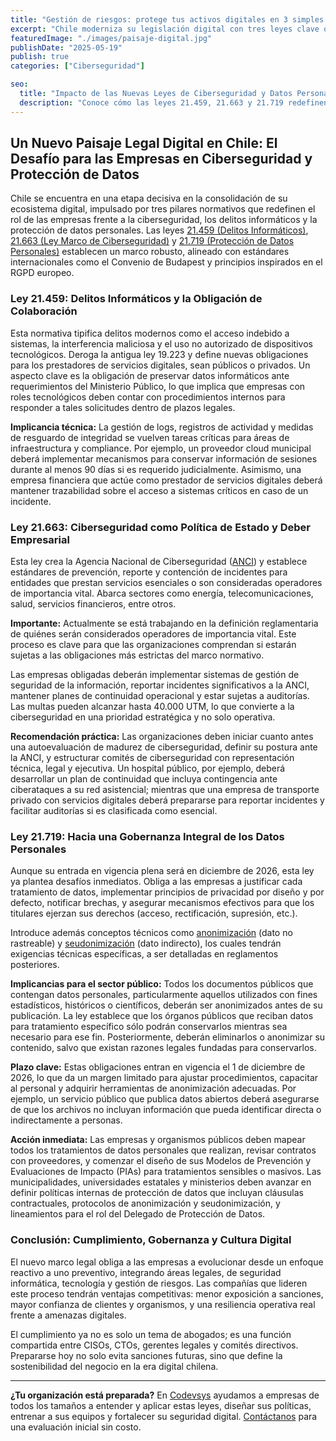 ```yaml
---
title: "Gestión de riesgos: protege tus activos digitales en 3 simples pasos"
excerpt: "Chile moderniza su legislación digital con tres leyes clave que obligan a las empresas a reforzar sus prácticas de ciberseguridad y protección de datos personales."
featuredImage: "./images/paisaje-digital.jpg"
publishDate: "2025-05-19"
publish: true
categories: ["Ciberseguridad"]

seo:
  title: "Impacto de las Nuevas Leyes de Ciberseguridad y Datos Personales en Empresas Chilenas"
  description: "Conoce cómo las leyes 21.459, 21.663 y 21.719 redefinen la ciberseguridad y la protección de datos en el ecosistema empresarial chileno."
---
```


## Un Nuevo Paisaje Legal Digital en Chile: El Desafío para las Empresas en Ciberseguridad y Protección de Datos

Chile se encuentra en una etapa decisiva en la consolidación de su ecosistema digital, impulsado por tres pilares normativos que redefinen el rol de las empresas frente a la ciberseguridad, los delitos informáticos y la protección de datos personales. Las leyes [21.459 (Delitos Informáticos)](https://www.bcn.cl/leychile/navegar?idNorma=1172967), [21.663 (Ley Marco de Ciberseguridad)](https://www.bcn.cl/leychile/navegar?idNorma=1184049) y [21.719 (Protección de Datos Personales)](https://www.bcn.cl/leychile/navegar?idNorma=1189994) establecen un marco robusto, alineado con estándares internacionales como el Convenio de Budapest y principios inspirados en el RGPD europeo.

### Ley 21.459: Delitos Informáticos y la Obligación de Colaboración

Esta normativa tipifica delitos modernos como el acceso indebido a sistemas, la interferencia maliciosa y el uso no autorizado de dispositivos tecnológicos. Deroga la antigua ley 19.223 y define nuevas obligaciones para los prestadores de servicios digitales, sean públicos o privados. Un aspecto clave es la obligación de preservar datos informáticos ante requerimientos del Ministerio Público, lo que implica que empresas con roles tecnológicos deben contar con procedimientos internos para responder a tales solicitudes dentro de plazos legales.

**Implicancia técnica:** La gestión de logs, registros de actividad y medidas de resguardo de integridad se vuelven tareas críticas para áreas de infraestructura y compliance. Por ejemplo, un proveedor cloud municipal deberá implementar mecanismos para conservar información de sesiones durante al menos 90 días si es requerido judicialmente. Asimismo, una empresa financiera que actúe como prestador de servicios digitales deberá mantener trazabilidad sobre el acceso a sistemas críticos en caso de un incidente.

### Ley 21.663: Ciberseguridad como Política de Estado y Deber Empresarial

Esta ley crea la Agencia Nacional de Ciberseguridad ([ANCI](https://www.interior.gob.cl)) y establece estándares de prevención, reporte y contención de incidentes para entidades que prestan servicios esenciales o son consideradas operadores de importancia vital. Abarca sectores como energía, telecomunicaciones, salud, servicios financieros, entre otros.

**Importante:** Actualmente se está trabajando en la definición reglamentaria de quiénes serán considerados operadores de importancia vital. Este proceso es clave para que las organizaciones comprendan si estarán sujetas a las obligaciones más estrictas del marco normativo.

Las empresas obligadas deberán implementar sistemas de gestión de seguridad de la información, reportar incidentes significativos a la ANCI, mantener planes de continuidad operacional y estar sujetas a auditorías. Las multas pueden alcanzar hasta 40.000 UTM, lo que convierte a la ciberseguridad en una prioridad estratégica y no solo operativa.

**Recomendación práctica:** Las organizaciones deben iniciar cuanto antes una autoevaluación de madurez de ciberseguridad, definir su postura ante la ANCI, y estructurar comités de ciberseguridad con representación técnica, legal y ejecutiva. Un hospital público, por ejemplo, deberá desarrollar un plan de continuidad que incluya contingencia ante ciberataques a su red asistencial; mientras que una empresa de transporte privado con servicios digitales deberá prepararse para reportar incidentes y facilitar auditorías si es clasificada como esencial.

### Ley 21.719: Hacia una Gobernanza Integral de los Datos Personales

Aunque su entrada en vigencia plena será en diciembre de 2026, esta ley ya plantea desafíos inmediatos. Obliga a las empresas a justificar cada tratamiento de datos, implementar principios de privacidad por diseño y por defecto, notificar brechas, y asegurar mecanismos efectivos para que los titulares ejerzan sus derechos (acceso, rectificación, supresión, etc.).

Introduce además conceptos técnicos como [anonimización](https://www.codevsys.cl/blog/anonimizacion-datos-chile) (dato no rastreable) y [seudonimización](https://www.codevsys.cl/blog/seudonimizacion-datos) (dato indirecto), los cuales tendrán exigencias técnicas específicas, a ser detalladas en reglamentos posteriores.

**Implicancias para el sector público:** Todos los documentos públicos que contengan datos personales, particularmente aquellos utilizados con fines estadísticos, históricos o científicos, deberán ser anonimizados antes de su publicación. La ley establece que los órganos públicos que reciban datos para tratamiento específico sólo podrán conservarlos mientras sea necesario para ese fin. Posteriormente, deberán eliminarlos o anonimizar su contenido, salvo que existan razones legales fundadas para conservarlos.

**Plazo clave:** Estas obligaciones entran en vigencia el 1 de diciembre de 2026, lo que da un margen limitado para ajustar procedimientos, capacitar al personal y adquirir herramientas de anonimización adecuadas. Por ejemplo, un servicio público que publica datos abiertos deberá asegurarse de que los archivos no incluyan información que pueda identificar directa o indirectamente a personas.

**Acción inmediata:** Las empresas y organismos públicos deben mapear todos los tratamientos de datos personales que realizan, revisar contratos con proveedores, y comenzar el diseño de sus Modelos de Prevención y Evaluaciones de Impacto (PIAs) para tratamientos sensibles o masivos. Las municipalidades, universidades estatales y ministerios deben avanzar en definir políticas internas de protección de datos que incluyan cláusulas contractuales, protocolos de anonimización y seudonimización, y lineamientos para el rol del Delegado de Protección de Datos.

### Conclusión: Cumplimiento, Gobernanza y Cultura Digital

El nuevo marco legal obliga a las empresas a evolucionar desde un enfoque reactivo a uno preventivo, integrando áreas legales, de seguridad informática, tecnología y gestión de riesgos. Las compañías que lideren este proceso tendrán ventajas competitivas: menor exposición a sanciones, mayor confianza de clientes y organismos, y una resiliencia operativa real frente a amenazas digitales.

El cumplimiento ya no es solo un tema de abogados; es una función compartida entre CISOs, CTOs, gerentes legales y comités directivos. Prepararse hoy no solo evita sanciones futuras, sino que define la sostenibilidad del negocio en la era digital chilena.

---

**¿Tu organización está preparada?** En [Codevsys](https://www.codevsys.cl) ayudamos a empresas de todos los tamaños a entender y aplicar estas leyes, diseñar sus políticas, entrenar a sus equipos y fortalecer su seguridad digital. [Contáctanos](https://www.codevsys.cl/contacto) para una evaluación inicial sin costo.



